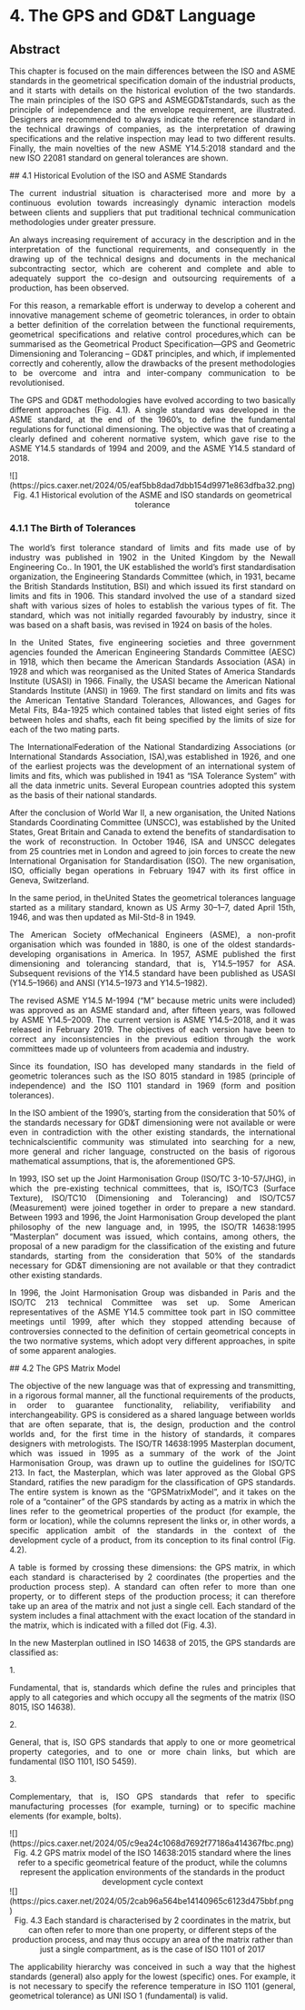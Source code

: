 # 4. The GPS and GD&T Language

## Abstract 
<p align="justify">This chapter is focused on the main differences between the ISO and ASME standards in the geometrical specification domain of the industrial products, and it starts with details on the historical evolution of the two standards. The main principles of the ISO GPS and ASMEGD&Tstandards, such as the principle of independence and the envelope requirement, are illustrated. Designers are recommended to always indicate the reference standard in the technical drawings of companies, as the interpretation of drawing specifications and the relative inspection may lead to two different results. Finally, the main novelties of the new ASME Y14.5:2018 standard and the new ISO 22081 standard on general tolerances are shown.</p>
## 4.1 Historical Evolution of the ISO and ASME Standards
<p align="justify">The current industrial situation is characterised more and more by a continuous evolution towards increasingly dynamic interaction models between clients and suppliers that put traditional technical communication methodologies under greater pressure.</p>
<p align="justify">An always increasing requirement of accuracy in the description and in the interpretation of the functional requirements, and consequently in the drawing up of the technical designs and documents in the mechanical subcontracting sector, which are coherent and complete and able to adequately support the co-design and outsourcing requirements of a production, has been observed.</p>
<p align="justify">For this reason, a remarkable effort is underway to develop a coherent and innovative management scheme of geometric tolerances, in order to obtain a better definition of the correlation between the functional requirements, geometrical specifications and relative control procedures,which can be summarised as the Geometrical Product Specification—GPS and Geometric Dimensioning and Tolerancing – GD&T principles, and which, if implemented correctly and coherently, allow the drawbacks of the present methodologies to be overcome and intra and inter-company communication to be revolutionised.</p>
<p align="justify">The GPS and GD&T methodologies have evolved according to two basically different approaches (Fig. 4.1). A single standard was developed in the ASME standard, at the end of the 1960’s, to define the fundamental regulations for functional dimensioning. The objective was that of creating a clearly defined and coherent normative system, which gave rise to the ASME Y14.5 standards of 1994 and 2009, and the ASME Y14.5 standard of 2018.</p>
![](https://pics.caxer.net/2024/05/eaf5bb8dad7dbb154d9971e863dfba32.png)
<center>Fig. 4.1 Historical evolution of the ASME and ISO standards on geometrical tolerance</center>

### 4.1.1 The Birth of Tolerances
<p align="justify">The world’s first tolerance standard of limits and fits made use of by industry was published in 1902 in the United Kingdom by the Newall Engineering Co.. In 1901, the UK established the world’s first standardisation organization, the Engineering Standards Committee (which, in 1931, became the British Standards Institution, BSI) and which issued its first standard on limits and fits in 1906. This standard involved the use of a standard sized shaft with various sizes of holes to establish the various types of fit. The standard, which was not initially regarded favourably by industry, since it was based on a shaft basis, was revised in 1924 on basis of the holes.</p>
<p align="justify">In the United States, five engineering societies and three government agencies founded the American Engineering Standards Committee (AESC) in 1918, which then became the American Standards Association (ASA) in 1928 and which was reorganised as the United States of America Standards Institute (USASI) in 1966. Finally, the USASI became the American National Standards Institute (ANSI) in 1969. The first standard on limits and fits was the American Tentative Standard Tolerances, Allowances, and Gages for Metal Fits, B4a-1925 which contained tables that listed eight series of fits between holes and shafts, each fit being specified by the limits of size for each of the two mating parts.</p>
<p align="justify">The InternationalFederation of the National Standardizing Associations (or International Standards Association, ISA),was established in 1926, and one of the earliest projects was the development of an international system of limits and fits, which was published in 1941 as “ISA Tolerance System” with all the data inmetric units. Several European countries adopted this system as the basis of their national standards.</p>
<p align="justify">After the conclusion of World War II, a new organisation, the United Nations Standards Coordinating Committee (UNSCC), was established by the United States, Great Britain and Canada to extend the benefits of standardisation to the work of reconstruction. In October 1946, ISA and UNSCC delegates from 25 countries met in London and agreed to join forces to create the new International Organisation for Standardisation (ISO). The new organisation, ISO, officially began operations in February 1947 with its first office in Geneva, Switzerland.</p>
<p align="justify">In the same period, in theUnited States the geometrical tolerances language started as a military standard, known as US Army 30–1–7, dated April 15th, 1946, and was then updated as Mil-Std-8 in 1949.</p>
<p align="justify">The American Society ofMechanical Engineers (ASME), a non-profit organisation which was founded in 1880, is one of the oldest standards-developing organisations in America. In 1957, ASME published the first dimensioning and tolerancing standard, that is, Y14.5–1957 for ASA. Subsequent revisions of the Y14.5 standard have been published as USASI (Y14.5–1966) and ANSI (Y14.5–1973 and Y14.5–1982).</p>
<p align="justify">The revised ASME Y14.5 M-1994 (“M” because metric units were included) was approved as an ASME standard and, after fifteen years, was followed by ASME Y14.5–2009. The current version is ASME Y14.5–2018, and it was released in February 2019. The objectives of each version have been to correct any inconsistencies in the previous edition through the work committees made up of volunteers from academia and industry.</p>
<p align="justify">Since its foundation, ISO has developed many standards in the field of geometric tolerances such as the ISO 8015 standard in 1985 (principle of independence) and the ISO 1101 standard in 1969 (form and position tolerances).</p>
<p align="justify">In the ISO ambient of the 1990’s, starting from the consideration that 50% of the standards necessary for GD&T dimensioning were not available or were even in contradiction with the other existing standards, the international technicalscientific community was stimulated into searching for a new, more general and richer language, constructed on the basis of rigorous mathematical assumptions, that is, the aforementioned GPS.</p>
<p align="justify">In 1993, ISO set up the Joint Harmonisation Group (ISO/TC 3-10-57/JHG), in which the pre-existing technical committees, that is, ISO/TC3 (Surface Texture), ISO/TC10 (Dimensioning and Tolerancing) and ISO/TC57 (Measurement) were joined together in order to prepare a new standard. Between 1993 and 1996, the Joint Harmonisation Group developed the plant philosophy of the new language and, in 1995, the ISO/TR 14638:1995 “Masterplan” document was issued, which contains, among others, the proposal of a new paradigm for the classification of the existing and future standards, starting from the consideration that 50% of the standards necessary for GD&T dimensioning are not available or that they contradict other existing standards.</p>
<p align="justify">In 1996, the Joint Harmonisation Group was disbanded in Paris and the ISO/TC 213 technical Committee was set up. Some American representatives of the ASME Y14.5 committee took part in ISO committee meetings until 1999, after which they stopped attending because of controversies connected to the definition of certain geometrical concepts in the two normative systems, which adopt very different approaches, in spite of some apparent analogies.</p>
## 4.2 The GPS Matrix Model
<p align="justify">The objective of the new language was that of expressing and transmitting, in a rigorous formal manner, all the functional requirements of the products, in order to guarantee functionality, reliability, verifiability and interchangeability. GPS is considered as a shared language between worlds that are often separate, that is, the design, production and the control worlds and, for the first time in the history of standards, it compares designers with metrologists. The ISO/TR 14638:1995 Masterplan document, which was issued in 1995 as a summary of the work of the Joint Harmonisation Group, was drawn up to outline the guidelines for ISO/TC 213. In fact, the Masterplan, which was later approved as the Global GPS Standard, ratifies the new paradigm for the classification of GPS standards. The entire system is known as the “GPSMatrixModel”, and it takes on the role of a “container” of the GPS standards by acting as a matrix in which the lines refer to the geometrical properties of the product (for example, the form or location), while the columns represent the links or, in other words, a specific application ambit of the standards in the context of the development cycle of a product, from its conception to its final control (Fig. 4.2).</p>
<p align="justify">A table is formed by crossing these dimensions: the GPS matrix, in which each standard is characterised by 2 coordinates (the properties and the production process step). A standard can often refer to more than one property, or to different steps of the production process; it can therefore take up an area of the matrix and not just a single cell. Each standard of the system includes a final attachment with the exact location of the standard in the matrix, which is indicated with a filled dot (Fig. 4.3).</p>
<p align="justify">In the new Masterplan outlined in ISO 14638 of 2015, the GPS standards are classified as:</p>
1. <p align="justify">Fundamental, that is, standards which define the rules and principles that apply to all categories and which occupy all the segments of the matrix (ISO 8015, ISO 14638).</p>
2. <p align="justify">General, that is, ISO GPS standards that apply to one or more geometrical property categories, and to one or more chain links, but which are fundamental (ISO 1101, ISO 5459).</p>
3. <p align="justify">Complementary, that is, ISO GPS standards that refer to specific manufacturing processes (for example, turning) or to specific machine elements (for example, bolts).</p>
![](https://pics.caxer.net/2024/05/c9ea24c1068d7692f77186a414367fbc.png)
<center>Fig. 4.2 GPS matrix model of the ISO 14638:2015 standard where the lines refer to a specific geometrical feature of the product, while the columns represent the application environments of the standards in the product development cycle context</center>
![](https://pics.caxer.net/2024/05/2cab96a564be14140965c6123d475bbf.png)
<center>Fig. 4.3 Each standard is characterised by 2 coordinates in the matrix, but can often refer to more than one property, or different steps of the production process, and may thus occupy an area of the matrix rather than just a single compartment, as is the case of ISO 1101 of 2017</center>
<p align="justify">The applicability hierarchy was conceived in such a way that the highest standards (general) also apply for the lowest (specific) ones. For example, it is not necessary to specify the reference temperature in ISO 1101 (general, geometrical tolerance) as UNI ISO 1 (fundamental) is valid.</p>



<script src="https://giscus.app/client.js"
        data-repo="gchongo/gchongo.github.io"
        data-repo-id="R_kgDOL1P4-w"
        data-category="General"
        data-category-id="DIC_kwDOL1P4-84Cf98Z"
        data-mapping="pathname"
        data-strict="0"
        data-reactions-enabled="1"
        data-emit-metadata="0"
        data-input-position="bottom"
        data-theme="preferred_color_scheme"
        data-lang="zh-CN"
        crossorigin="anonymous"
        async>
</script>
